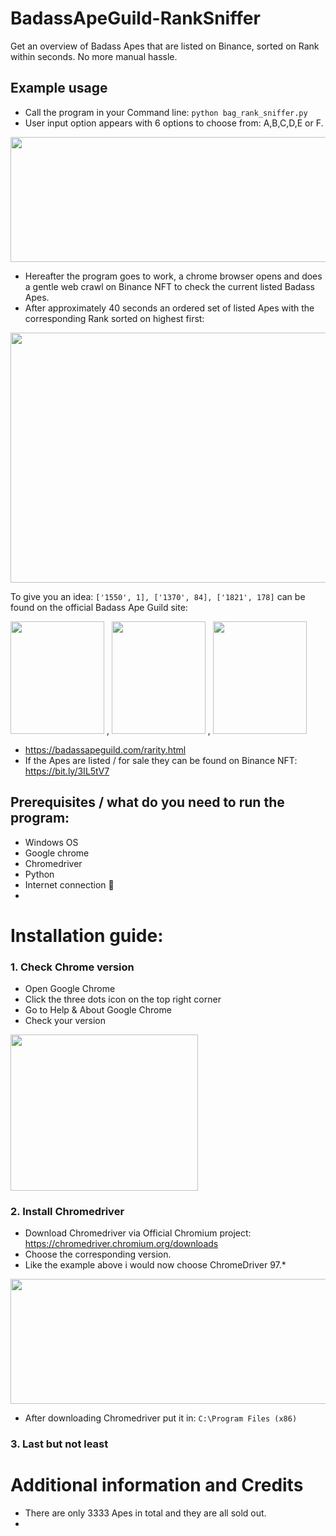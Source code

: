 # BadassApeGuild-RankSniffer
Get an overview of Badass Apes that are listed on Binance, sorted on Rank within seconds. No more manual hassle.

## Example usage
- Call the program in your Command line: `python bag_rank_sniffer.py`   
- User input option appears with 6 options to choose from: A,B,C,D,E or F.
<img src="https://user-images.githubusercontent.com/56820649/151455373-06aa52cb-5f94-4f50-8a50-9a1556425422.png" width="600" height="200">

- Hereafter the program goes to work, a chrome browser opens and does a gentle web crawl on Binance NFT to check the current listed Badass Apes.
- After approximately 40 seconds an ordered set of listed Apes with the corresponding Rank sorted on highest first:

<img src="https://user-images.githubusercontent.com/56820649/151455695-8a268f87-e07d-4323-9a1c-d144563d7bc4.png" width="1000" height="400">

To give you an idea:
`['1550', 1], ['1370', 84], ['1821', 178]` can be found on the official Badass Ape Guild site:

<img src="https://user-images.githubusercontent.com/56820649/151580603-441b9552-d9db-4933-9110-74504ba761e4.png" width="150" height="180"> , <img src="https://user-images.githubusercontent.com/56820649/151574311-cd763eb0-bf9f-4023-ba2f-80772fe9292f.png" width="150" height="180"> , <img src="https://user-images.githubusercontent.com/56820649/151580694-653d90bd-08e6-4acb-8fdc-917f1c0d24fe.png" width="150" height="180">

- https://badassapeguild.com/rarity.html
- If the Apes are listed / for sale they can be found on Binance NFT: https://bit.ly/3IL5tV7

## Prerequisites / what do you need to run the program:
- Windows OS
- Google chrome
- Chromedriver
- Python
- Internet connection 🙉
- 
# Installation guide:
### 1. Check Chrome version
- Open Google Chrome
- Click the three dots icon on the top right corner
- Go to Help & About Google Chrome
- Check your version
<img src="https://user-images.githubusercontent.com/56820649/151449904-9751edde-5549-4131-bcc0-ae9d379c236c.png" width="300" height="250">

### 2. Install Chromedriver

- Download Chromedriver via Official Chromium project:
https://chromedriver.chromium.org/downloads
- Choose the corresponding version.
- Like the example above i would now choose ChromeDriver 97.*

<img src="https://user-images.githubusercontent.com/56820649/151450613-af0476b7-6151-47d4-83b1-7fa2e09f6323.png" width="600" height="200">

- After downloading Chromedriver put it in: `C:\Program Files (x86)`

### 3. Last but not least

# Additional information and Credits

- There are only 3333 Apes in total and they are all sold out.
- 

